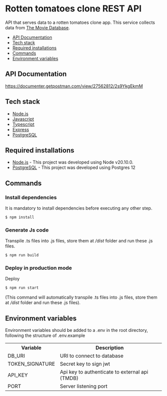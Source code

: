 # Rotten tomatoes clone REST API
API that serves data to a rotten tomatoes clone app. This service collects data from <a href="https://www.themoviedb.org/">The Movie Database</a>.

- [API Documentation](#api-documentation)
- [Tech stack](#tech-stack)
- [Required installations](#required-installations)
- [Commands](#commands)
- [Environment variables](#environment-variables)

## API Documentation
https://documenter.getpostman.com/view/27562812/2s9YkgEkmM

## Tech stack
* [Node.js](https://nodejs.org)
* [Javascript](https://developer.mozilla.org/es/docs/Web/JavaScript)
* [Typescript](https://www.typescriptlang.org)
* [Express](https://expressjs.com)
* [PostgreSQL](https://www.postgresql.org/)

## Required installations
* [Node.js](https://nodejs.org/) - This project was developed using Node v20.10.0.
* [PostgreSQL](https://www.postgresql.org/) - This project was developed using Postgres 12

## Commands 

### Install dependencies
It is mandatory to install dependencies before executing any other step.
```sh
$ npm install
```

### Generate Js code
Transpile .ts files into .js files, store them at */dist* folder and run these .js files.
```sh
$ npm run build
```

### Deploy in production mode
Deploy
```sh
$ npm run start
```
(This command will automatically transpile .ts files into .js files, store them at */dist* folder and run these .js files).

## Environment variables
Environment variables should be added to a .env in the root directory, following the structure of .env.example
<table>
<tr>
<th>Variable</th>
<th>Description</th>
</tr>
<tr>
<td>DB_URI</td>
<td>URI to connect to database</td>
</tr>
<tr>
<td>TOKEN_SIGNATURE</td>
<td>Secret key to sign jwt</td>
</tr>
<tr>
<td>API_KEY</td>
<td>Api key to authenticate to external api (TMDB)</td>
</tr>
<tr>
<td>PORT</td>
<td>Server listening port</td>
</tr>
</table>